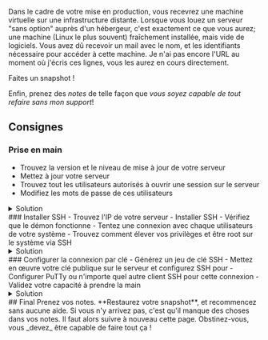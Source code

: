 Dans le cadre de votre mise en production, vous recevrez une machine virtuelle sur une infrastructure distante. Lorsque vous louez un serveur "sans option" auprès d'un hébergeur, c'est exactement ce que vous aurez; une machine (Linux le plus souvent) fraîchement installée, mais vide de logiciels. Vous avez dû recevoir un mail avec le nom, et les identifiants nécessaire pour accéder à cette machine. Je n'ai pas encore l'URL au moment où j'écris ces lignes, vous les aurez en cours directement.

<div class="astuce">Faites un snapshot !</div>

Enfin, prenez des _notes_ de telle façon que _vous soyez capable de tout refaire sans mon support_!
## Consignes
### Prise en main
 - Trouvez la version et le niveau de mise à jour de votre serveur
 - Mettez à jour votre serveur
 - Trouvez tout les utilisateurs autorisés à ouvrir une session sur le serveur
 - Modifiez les mots de passe de ces utilisateurs

<details style="soluce">
<summary>Solution</summary>
`lsb_release -a` + info à la connexion
`apt update && apt upgrade`
`cat /etc/passwd` + users avec un `/bin/bash` à la fin
`passwd` sur root, et test avec `su - webadmin` puis `su -` et validation du mot de passe défini
</details>
### Installer SSH
 - Trouvez l'IP de votre serveur
 - Installer SSH
 - Vérifiez que le démon fonctionne
 - Tentez une connexion avec chaque utilisateurs de votre système
 - Trouvez comment élever vos privilèges et être root sur le système via SSH

<details style="soluce">
<summary>Solution</summary>
`ip a` si vraiment...
`apt install openssh-server`
`systemctl status sshd.service`
`ssh root@172.22.69.238`
`ssh webadmin@172.22.69.238`
`su -`
</details>
### Configurer la connexion par clé
 - Générez un jeu de clé SSH
 - Mettez en œuvre votre clé publique sur le serveur et configurez SSH pour
 - Configurer PuTTy ou n'importe quel autre client SSH pour cette connexion
 - Validez votre capacité à prendre la main

<details style="soluce">
<summary>Solution</summary>
Côté serveur : Basculer sur un prompt en tant que _webadmin_  
`ssh-keygen -t ed25519 -C "pereBoullard"` + donner un nom explicite  
`cat nomExplicite.pub >> .ssh\authorized_keys`  
Côté client : Pour éviter les soucis d'encodage, on copie le fichier  
`scp webadmin@172.22.69.238:/home/webadmin/pereBoullard ./.ssh/`  
Ensuite on configure le fichier `/etc/ssh/shhd_config`  
Et on recharge le fichier de conf du démon `systemctl reload sshd.service`
</details>
## Final
Prenez vos notes. **Restaurez votre snapshot**, et recommencez sans aucune aide.
Si vous n'y arrivez pas, c'est qu'il manque des choses dans vos notes. Il faut alors suivre à nouveau cette page. Obstinez-vous, vous _devez_ être capable de faire tout ça !
